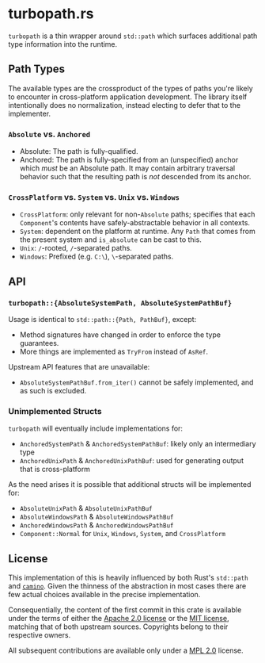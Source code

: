 # turbopath.rs

`turbopath` is a thin wrapper around `std::path` which surfaces additional path type information into the runtime.

## Path Types

The available types are the crossproduct of the types of paths you're likely to encounter in cross-platform application development. The library itself intentionally does no normalization, instead electing to defer that to the implementer.

### `Absolute` vs. `Anchored`

- Absolute: The path is fully-qualified.
- Anchored: The path is fully-specified from an (unspecified) anchor which _must_ be an Absolute path. It may contain arbitrary traversal behavior such that the resulting path is _not_ descended from its anchor.

### `CrossPlatform` vs. `System` vs. `Unix` vs. `Windows`

- `CrossPlatform`: only relevant for non-`Absolute` paths; specifies that each `Component`'s contents have safely-abstractable behavior in all contexts.
- `System`: dependent on the platform at runtime. Any `Path` that comes from the present system and `is_absolute` can be cast to this.
- `Unix`: `/`-rooted, `/`-separated paths.
- `Windows`: Prefixed (e.g. `C:\`), `\`-separated paths.

## API

### `turbopath::{AbsoluteSystemPath, AbsoluteSystemPathBuf}`

Usage is identical to `std::path::{Path, PathBuf}`, except:

- Method signatures have changed in order to enforce the type guarantees.
- More things are implemented as `TryFrom` instead of `AsRef`.

Upstream API features that are unavailable:

- `AbsoluteSystemPathBuf.from_iter()` cannot be safely implemented, and as such is excluded.

### Unimplemented Structs

`turbopath` will eventually include implementations for:

- `AnchoredSystemPath` & `AnchoredSystemPathBuf`: likely only an intermediary type
- `AnchoredUnixPath` & `AnchoredUnixPathBuf`: used for generating output that is cross-platform

As the need arises it is possible that additional structs will be implemented for:

- `AbsoluteUnixPath` & `AbsoluteUnixPathBuf`
- `AbsoluteWindowsPath` & `AbsoluteWindowsPathBuf`
- `AnchoredWindowsPath` & `AnchoredWindowsPathBuf`
- `Component::Normal` for `Unix`, `Windows`, `System`, and `CrossPlatform`

## License

This implementation of this is heavily influenced by both Rust's `std::path` and [`camino`](https://docs.rs/camino/latest/camino/). Given the thinness of the abstraction in most cases there are few actual choices available in the precise implementation.

Consequentially, the content of the first commit in this crate is available under the terms of either the [Apache 2.0 license](LICENSE-APACHE) or the [MIT license](LICENSE-MIT), matching that of both upstream sources. Copyrights belong to their respective owners.

All subsequent contributions are available only under a [MPL 2.0](LICENSE-MPL) license.
